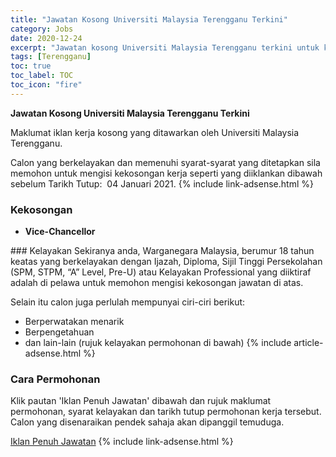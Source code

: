 ```yaml
---
title: "Jawatan Kosong Universiti Malaysia Terengganu Terkini" 
category: Jobs 
date: 2020-12-24 
excerpt: "Jawatan kosong Universiti Malaysia Terengganu terkini untuk kekosongan Vice-Chancellor" 
tags: [Terengganu] 
toc: true 
toc_label: TOC 
toc_icon: "fire" 
--- 
```


**Jawatan Kosong Universiti Malaysia Terengganu Terkini**

Maklumat iklan kerja kosong yang ditawarkan oleh Universiti Malaysia Terengganu. 

Calon yang berkelayakan dan memenuhi syarat-syarat yang ditetapkan sila memohon untuk mengisi kekosongan kerja seperti yang diiklankan dibawah sebelum Tarikh Tutup:  04 Januari 2021. 
{% include link-adsense.html %} 
### Kekosongan 
<ul>
<li>
<p><b>Vice-Chancellor </b></p>
</li>
</ul> 
### Kelayakan 
Sekiranya anda, Warganegara Malaysia, berumur 18 tahun keatas yang berkelayakan dengan Ijazah, Diploma, Sijil Tinggi Persekolahan (SPM, STPM, “A” Level, Pre-U) atau Kelayakan Professional yang diiktiraf adalah di pelawa untuk memohon mengisi kekosongan jawatan di atas.

Selain itu calon juga perlulah mempunyai ciri-ciri berikut:
- Berperwatakan menarik
- Berpengetahuan
- dan lain-lain (rujuk kelayakan permohonan di bawah) 
{% include article-adsense.html %} 
### Cara Permohonan 
Klik pautan 'Iklan Penuh Jawatan' dibawah dan rujuk maklumat permohonan, syarat kelayakan dan tarikh tutup permohonan kerja tersebut.
Calon yang disenaraikan pendek sahaja akan dipanggil temuduga.

<a href="http://infokerjaya.org/universiti-malaysia-terengganu/" class="btn btn--info" target="_blank" rel="nofollow noopenner">Iklan Penuh Jawatan</a> 
{% include link-adsense.html %} 